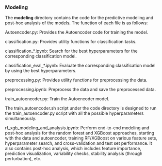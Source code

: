 ### Modeling

The **modeling** directory contains the code for the predictive modeling and post-hoc analysis of the models. The function of each file is as follows:

Autoencoder.py: Provides the Autoencoder code for training the model.

classification.py: Provides utility functions for classification tasks.

classification_*.ipynb: Search for the best hyperparameters for the corresponding classification model.

classification_eval_*.ipynb: Evaluate the corresponding classification model by using the best hyperparameters.

preprocessing.py: Provides utility functions for preprocessing the data.

preprocessing.ipynb: Preprocess the data and save the preprocessed data.

train_autoencoder.py: Train the Autoencoder model.

The train_autoencoder.sh script under the code directory is designed to run the train_autoencoder.py script with all the possible hyperparameters simultaneously.


rf_xgb_modeling_and_analysis.ipynb: Perform end-to-end modeling and post-hoc analysis for the random forest and XGBoost approaches, starting with the data and autoencoder, training RF/XGBoost on various feature sets, hyperparameter search, and cross-validation and test set performance. It also contains post-hoc analysis, which includes feature importance, prediction visualization, variability checks, stability analysis (through perturbation), etc.